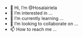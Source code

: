 - 👋 Hi, I’m @Hosalairiela
- 👀 I’m interested in ...
- 🌱 I’m currently learning ...
- 💞️ I’m looking to collaborate on ...
- 📫 How to reach me ...

<!---
Hosalairiela/Hosalairiela is a ✨ special ✨ repository because its `README.md` (this file) appears on your GitHub profile.
You can click the Preview link to take a look at your changes.
--->
